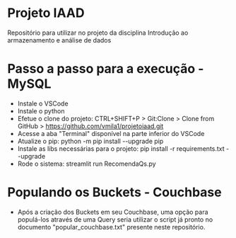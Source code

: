 # Projeto IAAD
Repositório para utilizar no projeto da disciplina Introdução ao armazenamento e análise de dados

# Passo a passo para a execução - MySQL

- Instale o VSCode
- Instale o python
- Efetue o clone do projeto: CTRL+SHIFT+P > Git:Clone > Clone from GitHub > https://github.com/vmila1/projetoiaad.git  
- Acesse a aba "Terminal" disponível na parte inferior do VSCode
- Atualize o pip: python -m pip install --upgrade pip 
- Instale as libs necessárias para o projeto: pip install -r requirements.txt --upgrade 
- Rode o sistema: streamlit run RecomendaQs.py

# Populando os Buckets - Couchbase
- Após a criação dos Buckets em seu Couchbase, uma opção para populá-los através de uma Query seria utilizar o script já pronto no documento "popular_couchbase.txt" presente neste repositório.
